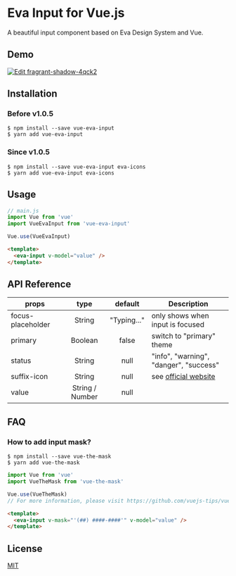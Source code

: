 # Eva Input for Vue.js

A beautiful input component based on Eva Design System and Vue.

## Demo

[![Edit fragrant-shadow-4qck2](https://codesandbox.io/static/img/play-codesandbox.svg)](https://codesandbox.io/s/fragrant-shadow-4qck2?fontsize=14&hidenavigation=1&theme=dark)

## Installation

### Before v1.0.5

```
$ npm install --save vue-eva-input
$ yarn add vue-eva-input
```

### Since v1.0.5

```
$ npm install --save vue-eva-input eva-icons
$ yarn add vue-eva-input eva-icons
```

## Usage

```javascript
// main.js
import Vue from 'vue'
import VueEvaInput from 'vue-eva-input'

Vue.use(VueEvaInput)
```

```html
<template>
  <eva-input v-model="value" />
</template>
```

## API Reference

| props             |      type       |   default   | Description                                                  |
| ----------------- | :-------------: | :---------: | ------------------------------------------------------------ |
| focus-placeholder |     String      | "Typing..." | only shows when input is focused                             |
| primary           |     Boolean     |    false    | switch to "primary" theme                                    |
| status            |     String      |    null     | "info", "warning", "danger", "success"                       |
| suffix-icon       |     String      |    null     | see [official website](https://akveo.github.io/eva-icons/#/) |
| value             | String / Number |    null     |

## FAQ

### How to add input mask?

```
$ npm install --save vue-the-mask
$ yarn add vue-the-mask
```

```javascript
import Vue from 'vue'
import VueTheMask from 'vue-the-mask'

Vue.use(VueTheMask)
// For more information, please visit https://github.com/vuejs-tips/vue-the-mask
```

```html
<template>
  <eva-input v-mask="'(##) ####-####'" v-model="value" />
</template>
```

## License

[MIT](https://choosealicense.com/licenses/mit/)

